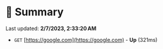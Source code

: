 # 📖 Summary
Last updated: **2/7/2023, 2:33:20 AM**

- `GET` [https://google.com](https://google.com) - **Up** (321ms)
